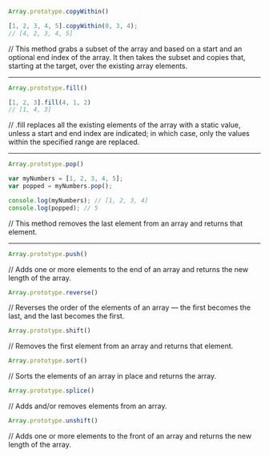 ```javascript
Array.prototype.copyWithin()

[1, 2, 3, 4, 5].copyWithin(0, 3, 4);
// [4, 2, 3, 4, 5]

```
// This method grabs a subset of the array and based on a start and an optional end index of the array. It then takes the subset and copies that, starting at the target, over the existing array elements.

----

```javascript
Array.prototype.fill()

[1, 2, 3].fill(4, 1, 2)
// [1, 4, 3]

```
// .fill replaces all the existing elements of the array with a static value, unless a start and end index are indicated; in which case, only the values within the specified range are replaced.

----

```javascript
Array.prototype.pop()

var myNumbers = [1, 2, 3, 4, 5];
var popped = myNumbers.pop();

console.log(myNumbers); // [1, 2, 3, 4]
console.log(popped); // 5

```

// This method removes the last element from an array and returns that element.

----

```javascript
Array.prototype.push()
```
// Adds one or more elements to the end of an array and returns the new length of the array.

```javascript
Array.prototype.reverse()
```

// Reverses the order of the elements of an array — the first becomes the last, and the last becomes the first.

```javascript
Array.prototype.shift()
```

// Removes the first element from an array and returns that element.

```javascript
Array.prototype.sort()
```

// Sorts the elements of an array in place and returns the array.

```javascript
Array.prototype.splice()
```

// Adds and/or removes elements from an array.

```javascript
Array.prototype.unshift()
```

// Adds one or more elements to the front of an array and returns the new length of the array.

```
